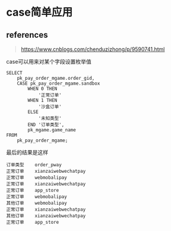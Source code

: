 # case简单应用

## references

> https://www.cnblogs.com/chenduzizhong/p/9590741.html

case可以用来对某个字段设置枚举值

```
SELECT
	pk_pay_order_mgame.order_gid,
	CASE pk_pay_order_mgame.sandbox
        WHEN 0 THEN
            '正常订单'
        WHEN 1 THEN
            '沙盒订单'
        ELSE
            '未知类型'
        END '订单类型',
     	pk_mgame.game_name
FROM
	pk_pay_order_mgame;
```

最后的结果是这样

```
订单类型	order_pway
正常订单	xianzaiwebwechatpay
正常订单	webmobalipay
正常订单	xianzaiwebwechatpay
正常订单	app_store
正常订单	webmobalipay
其他订单	webmobalipay
正常订单	xianzaiwebwechatpay
其他订单	xianzaiwebwechatpay
正常订单	app_store
```

